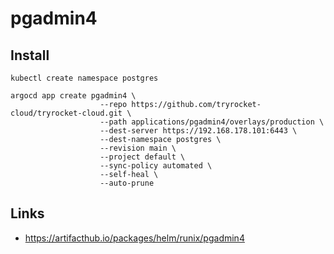 # pgadmin4

## Install

    kubectl create namespace postgres
    
    argocd app create pgadmin4 \
                        --repo https://github.com/tryrocket-cloud/tryrocket-cloud.git \
                        --path applications/pgadmin4/overlays/production \
                        --dest-server https://192.168.178.101:6443 \
                        --dest-namespace postgres \
                        --revision main \
                        --project default \
                        --sync-policy automated \
                        --self-heal \
                        --auto-prune

## Links

- https://artifacthub.io/packages/helm/runix/pgadmin4
